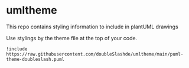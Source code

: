 # umltheme
This repo contains styling information to include in plantUML drawings

Use stylings by the theme file at the top of your code.

```
!include https://raw.githubusercontent.com/doubleSlashde/umltheme/main/puml-theme-doubleslash.puml
```
